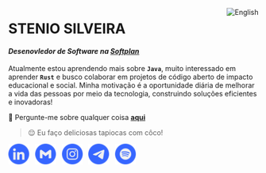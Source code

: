 [<img align="right" src="https://img.shields.io/badge/lang-en-3666FF?style=flat" title="README in English" alt="English" />][lang-en]

# STENIO SILVEIRA

#### _Desenovledor de Software na [**Softplan**][softplan]_

Atualmente estou aprendendo mais sobre **`Java`**, muito interessado em aprender **`Rust`** e busco colaborar em projetos de código aberto de impacto educacional e social. Minha motivação é a oportunidade diária de melhorar a vida das pessoas por meio da tecnologia, construindo soluções eficientes e inovadoras!

💬 Pergunte-me sobre qualquer coisa [**aqui**][telegram]

> 😌 Eu faço deliciosas tapiocas com côco!

[<img src="./etc/assets/social-linkedin.svg" title="Stenio Almeida" alt="Linkedin" height="42" />][linkedin]&nbsp;&nbsp;
[<img src="./etc/assets/social-gmail.svg" title="stenioas@gmail.com" alt="Gmail" height="42" />][gmail]&nbsp;&nbsp;
[<img src="./etc/assets/social-instagram.svg" title="@stenioas" alt="Instagram" height="42" />][instagram]&nbsp;&nbsp;
[<img src="./etc/assets/social-telegram.svg" title="@stenioas" alt="Telegram" height="42" />][telegram]&nbsp;&nbsp;
[<img src="./etc/assets/social-spotify.svg" title="@stenioas" alt="Spotify" height="42" />][spotify]

<!-- links -->

[linkedin]: https://linkedin.com/in/stenioas/
[gmail]: mailto:stenioas@gmail.com
[instagram]: https://instagram.com/stenioas/
[telegram]: https://t.me/stenioas/
[spotify]: https://open.spotify.com/user/stenioas/
[softplan]: https://www.softplan.com.br/
[lang-en]: ./README.en.md
